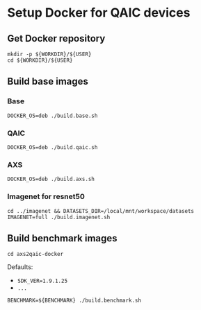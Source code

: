 # Setup Docker for QAIC devices

## Get Docker repository

```
mkdir -p ${WORKDIR}/${USER}
cd ${WORKDIR}/${USER}
```

## Build base images

### Base

```
DOCKER_OS=deb ./build.base.sh
```

### QAIC
```
DOCKER_OS=deb ./build.qaic.sh
```

### AXS
```
DOCKER_OS=deb ./build.axs.sh
```

### Imagenet for resnet50
```
cd ../imagenet && DATASETS_DIR=/local/mnt/workspace/datasets IMAGENET=full ./build.imagenet.sh
```

## Build benchmark images
```
cd axs2qaic-docker
```

Defaults:
- `SDK_VER=1.9.1.25`
- `...`

```
BENCHMARK=${BENCHMARK} ./build.benchmark.sh
```
